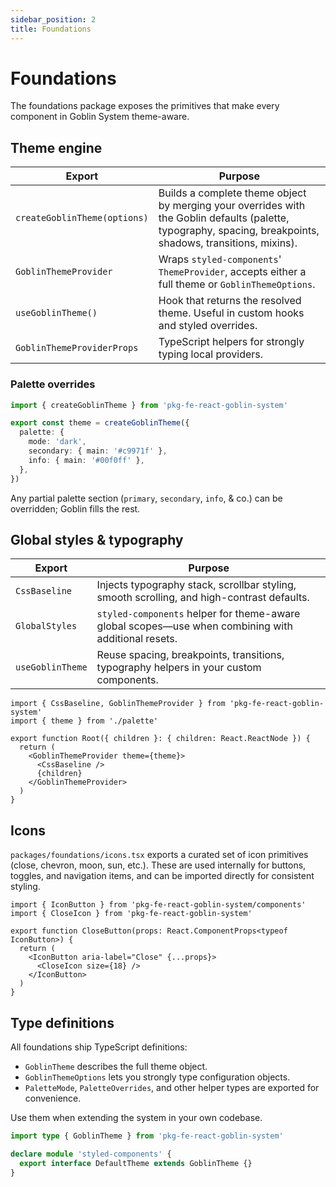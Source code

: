 ```yaml
---
sidebar_position: 2
title: Foundations
---
```


# Foundations

The foundations package exposes the primitives that make every component in Goblin System theme-aware.

## Theme engine

| Export | Purpose |
| --- | --- |
| `createGoblinTheme(options)` | Builds a complete theme object by merging your overrides with the Goblin defaults (palette, typography, spacing, breakpoints, shadows, transitions, mixins). |
| `GoblinThemeProvider` | Wraps `styled-components`' `ThemeProvider`, accepts either a full theme or `GoblinThemeOptions`. |
| `useGoblinTheme()` | Hook that returns the resolved theme. Useful in custom hooks and styled overrides. |
| `GoblinThemeProviderProps` | TypeScript helpers for strongly typing local providers. |

### Palette overrides

```ts title="palette.ts"
import { createGoblinTheme } from 'pkg-fe-react-goblin-system'

export const theme = createGoblinTheme({
  palette: {
    mode: 'dark',
    secondary: { main: '#c9971f' },
    info: { main: '#00f0ff' },
  },
})
```

Any partial palette section (`primary`, `secondary`, `info`, & co.) can be overridden; Goblin fills the rest.

## Global styles & typography

| Export | Purpose |
| --- | --- |
| `CssBaseline` | Injects typography stack, scrollbar styling, smooth scrolling, and high-contrast defaults. |
| `GlobalStyles` | `styled-components` helper for theme-aware global scopes—use when combining with additional resets. |
| `useGoblinTheme` | Reuse spacing, breakpoints, transitions, typography helpers in your custom components. |

```tsx title="Root.tsx"
import { CssBaseline, GoblinThemeProvider } from 'pkg-fe-react-goblin-system'
import { theme } from './palette'

export function Root({ children }: { children: React.ReactNode }) {
  return (
    <GoblinThemeProvider theme={theme}>
      <CssBaseline />
      {children}
    </GoblinThemeProvider>
  )
}
```

## Icons

`packages/foundations/icons.tsx` exports a curated set of icon primitives (close, chevron, moon, sun, etc.). These are used internally for buttons, toggles, and navigation items, and can be imported directly for consistent styling.

```tsx title="CloseButton.tsx"
import { IconButton } from 'pkg-fe-react-goblin-system/components'
import { CloseIcon } from 'pkg-fe-react-goblin-system'

export function CloseButton(props: React.ComponentProps<typeof IconButton>) {
  return (
    <IconButton aria-label="Close" {...props}>
      <CloseIcon size={18} />
    </IconButton>
  )
}
```

## Type definitions

All foundations ship TypeScript definitions:

- `GoblinTheme` describes the full theme object.
- `GoblinThemeOptions` lets you strongly type configuration objects.
- `PaletteMode`, `PaletteOverrides`, and other helper types are exported for convenience.

Use them when extending the system in your own codebase.

```ts
import type { GoblinTheme } from 'pkg-fe-react-goblin-system'

declare module 'styled-components' {
  export interface DefaultTheme extends GoblinTheme {}
}
```
